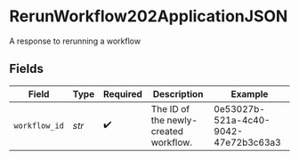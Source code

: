 # RerunWorkflow202ApplicationJSON

A response to rerunning a workflow


## Fields

| Field                                 | Type                                  | Required                              | Description                           | Example                               |
| ------------------------------------- | ------------------------------------- | ------------------------------------- | ------------------------------------- | ------------------------------------- |
| `workflow_id`                         | *str*                                 | :heavy_check_mark:                    | The ID of the newly-created workflow. | 0e53027b-521a-4c40-9042-47e72b3c63a3  |